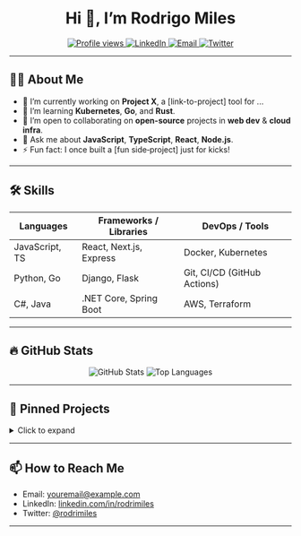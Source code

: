 <!--
  This README will be shown on your profile. Update the placeholders & save!
-->

<h1 align="center">Hi 👋, I’m Rodrigo Miles</h1>
<p align="center">
  <a href="https://github.com/rodrimiles">
    <img alt="Profile views" src="https://komarev.com/ghpvc/?username=rodrimiles&color=blue"/>
  </a>
  <a href="https://linkedin.com/in/rodrimiles">
    <img alt="LinkedIn" src="https://img.shields.io/badge/LinkedIn-0A66C2?style=flat-square&logo=linkedin&logoColor=white"/>
  </a>
  <a href="mailto:youremail@example.com">
    <img alt="Email" src="https://img.shields.io/badge/Email-5382A1?style=flat-square&logo=gmail&logoColor=white"/>
  </a>
  <a href="https://twitter.com/rodrimiles">
    <img alt="Twitter" src="https://img.shields.io/badge/Twitter-1DA1F2?style=flat-square&logo=twitter&logoColor=white"/>
  </a>
</p>

---

## 👨‍💻 About Me

- 🔭 I’m currently working on **Project X**, a [link-to-project] tool for ...
- 🌱 I’m learning **Kubernetes**, **Go**, and **Rust**.
- 👯 I’m open to collaborating on **open-source** projects in **web dev** & **cloud infra**.
- 💬 Ask me about **JavaScript**, **TypeScript**, **React**, **Node.js**.
- ⚡ Fun fact: I once built a [fun side‐project] just for kicks!

---

## 🛠️ Skills

| Languages        | Frameworks / Libraries      | DevOps / Tools         |
|------------------|-----------------------------|------------------------|
| JavaScript, TS   | React, Next.js, Express     | Docker, Kubernetes     |
| Python, Go       | Django, Flask               | Git, CI/CD (GitHub Actions) |
| C#, Java         | .NET Core, Spring Boot      | AWS, Terraform         |

---

## 🔥 GitHub Stats

<p align="center">
  <img src="https://github-readme-stats.vercel.app/api?username=rodrimiles&show_icons=true&theme=radical" alt="GitHub Stats" />
  <img src="https://github-readme-stats.vercel.app/api/top-langs/?username=rodrimiles&layout=compact&theme=radical" alt="Top Languages" />
</p>

---

## 📂 Pinned Projects

<details>
<summary>Click to expand</summary>
<ul>
  <li>
    <a href="https://github.com/rodrimiles/project-xyz">
      <strong>project-xyz</strong>
    </a> — A CLI tool to automate …
  </li>
  <li>
    <a href="https://github.com/rodrimiles/awesome-repo">
      <strong>awesome-repo</strong>
    </a> — Curated list of resources on …
  </li>
  <li>
    <a href="https://github.com/rodrimiles/my-next-app">
      <strong>my-next-app</strong>
    </a> — A starter template for …
  </li>
</ul>
</details>

---

## 📫 How to Reach Me

- Email: youremail@example.com  
- LinkedIn: [linkedin.com/in/rodrimiles](https://linkedin.com/in/rodrimiles)  
- Twitter: [@rodrimiles](https://twitter.com/rodrimiles)  

---

<!--
**rodrimiles/rodrimiles** is a ✨ _special_ ✨ repository because it makes this profile beautiful!
-->
